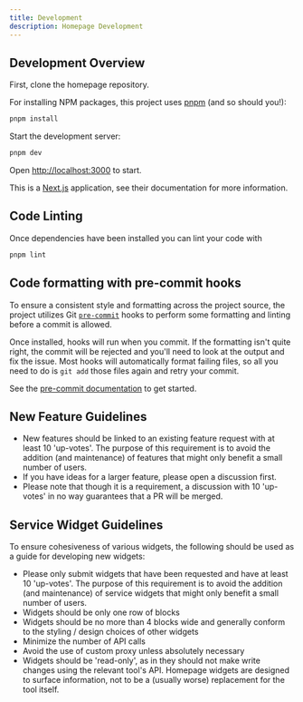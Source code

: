```yaml
---
title: Development
description: Homepage Development
---
```


## Development Overview

First, clone the homepage repository.

For installing NPM packages, this project uses [pnpm](https://pnpm.io/) (and so should you!):

```bash
pnpm install
```

Start the development server:

```bash
pnpm dev
```

Open [http://localhost:3000](http://localhost:3000) to start.

This is a [Next.js](https://nextjs.org/) application, see their documentation for more information.

## Code Linting

Once dependencies have been installed you can lint your code with

```bash
pnpm lint
```

## Code formatting with pre-commit hooks

To ensure a consistent style and formatting across the project source, the project utilizes Git [`pre-commit`](https://git-scm.com/book/en/v2/Customizing-Git-Git-Hooks) hooks to perform some formatting and linting before a commit is allowed.

Once installed, hooks will run when you commit. If the formatting isn't quite right, the commit will be rejected and you'll need to look at the output and fix the issue. Most hooks will automatically format failing files, so all you need to do is `git add` those files again and retry your commit.

See the [pre-commit documentation](https://pre-commit.com/#install) to get started.

## New Feature Guidelines

- New features should be linked to an existing feature request with at least 10 'up-votes'. The purpose of this requirement is to avoid the addition (and maintenance) of features that might only benefit a small number of users.
- If you have ideas for a larger feature, please open a discussion first.
- Please note that though it is a requirement, a discussion with 10 'up-votes' in no way guarantees that a PR will be merged.

## Service Widget Guidelines

To ensure cohesiveness of various widgets, the following should be used as a guide for developing new widgets:

- Please only submit widgets that have been requested and have at least 10 'up-votes'. The purpose of this requirement is to avoid the addition (and maintenance) of service widgets that might only benefit a small number of users.
- Widgets should be only one row of blocks
- Widgets should be no more than 4 blocks wide and generally conform to the styling / design choices of other widgets
- Minimize the number of API calls
- Avoid the use of custom proxy unless absolutely necessary
- Widgets should be 'read-only', as in they should not make write changes using the relevant tool's API. Homepage widgets are designed to surface information, not to be a (usually worse) replacement for the tool itself.
